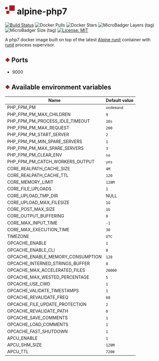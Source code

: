 # ![](https://github.com/docker-suite/artwork/raw/master/logo/png/logo_32.png) alpine-php7
[![Build Status](http://jenkins.hexocube.fr/job/docker-suite/job/alpine-php7/badge/icon?color=green&style=flat-square)](http://jenkins.hexocube.fr/job/docker-suite/job/alpine-php7/)
![Docker Pulls](https://img.shields.io/docker/pulls/dsuite/alpine-php7.svg?style=flat-square)
![Docker Stars](https://img.shields.io/docker/stars/dsuite/alpine-php7.svg?style=flat-square)
![MicroBadger Layers (tag)](https://img.shields.io/microbadger/layers/dsuite/alpine-php7/latest.svg?style=flat-square)
![MicroBadger Size (tag)](https://img.shields.io/microbadger/image-size/dsuite/alpine-php7/latest.svg?style=flat-square)
[![License: MIT](https://img.shields.io/badge/License-MIT-brightgreen.svg?style=flat-square)](https://opensource.org/licenses/MIT)

A php7 docker image built on top of the latest [Alpine runit][alpine-runit] container with [runit][runit] process supervisor.


## ![](https://github.com/docker-suite/artwork/raw/master/various/pin/png/pin_16.png) Ports
- 9000

## ![](https://github.com/docker-suite/artwork/raw/master/various/pin/png/pin_16.png) Available environment variables

Name                                | Default value
------------------------------------|-------------------------------------------------
PHP_FPM_PM                          | `ondemand`
PHP_FPM_PM_MAX_CHILDREN             | `9`
PHP_FPM_PM_PROCESS_IDLE_TIMEOUT     | `10s`
PHP_FPM_PM_MAX_REQUEST              | `200`
PHP_FPM_PM_START_SERVER             | `2`
PHP_FPM_PM_MIN_SPARE_SERVERS        | `1`
PHP_FPM_PM_MAX_SPARE_SERVERS        | `3`
PHP_FPM_PM_CLEAR_ENV                | `no`
PHP_FPM_PM_CATCH_WORKERS_OUTPUT     | `yes`
CORE_REALPATH_CACHE_SIZE            | `4M`
CORE_REALPATH_CACHE_TTL             | `120`
CORE_MEMORY_LIMIT                   | `128M`
CORE_FILE_UPLOADS                   | `1`
CORE_UPLOAD_TMP_DIR                 | NULL
CORE_UPLOAD_MAX_FILESIZE            | `1G`
CORE_POST_MAX_SIZE                  | `1G`
CORE_OUTPUT_BUFFERING               | `0`
CORE_MAX_INPUT_TIME                 | `-1`
CORE_MAX_EXECUTION_TIME             | `30`
TIMEZONE                            | `UTC`
OPCACHE_ENABLE                      | `1`
OPCACHE_ENABLE_CLI                  | `0`
OPCACHE_ENABLE_MEMORY_CONSUMPTION   | `128`
OPCACHE_INTERNED_STRINGS_BUFFER     | `8`
OPCACHE_MAX_ACCELERATED_FILES       | `20000`
OPCACHE_MAX_WESTED_PERCENTAGE       | `5`
OPCACHE_USE_CWD                     | `1`
OPCACHE_VALIDATE_TIMESTAMPS         | `1`
OPCACHE_REVALIDATE_FREQ             | `60`
OPCACHE_FILE_UPDATE_PROTECTION      | `2`
OPCACHE_REVALIDATE_PATH             | `0`
OPCACHE_SAVE_COMMENTS               | `1`
OPCACHE_LOAD_COMMENTS               | `1`
OPCACHE_FAST_SHUTDOWN               | `1`
APCU_ENABLE                         | `1`
APCU_SHM_SIZE                       | `128M`
APCU_TTL                            | `7200`


[alpine-runit]: https://github.com/docker-suite/alpine-runit/
[runit]: http://smarden.org/runit/
